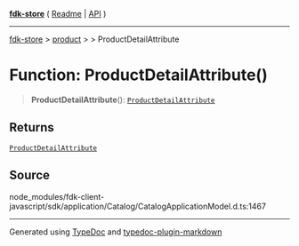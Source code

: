 [**fdk-store**](../../../README.md) ( [Readme](../../../README.md) \| [API](../../../API.md) )

---

[fdk-store](../../../API.md) > [product](../../README.md) > [<internal>](../README.md) > ProductDetailAttribute

# Function: ProductDetailAttribute()

> **ProductDetailAttribute**(): [`ProductDetailAttribute`](../type-aliases/type-alias.ProductDetailAttribute.md)

## Returns

[`ProductDetailAttribute`](../type-aliases/type-alias.ProductDetailAttribute.md)

## Source

node_modules/fdk-client-javascript/sdk/application/Catalog/CatalogApplicationModel.d.ts:1467

---

Generated using [TypeDoc](https://typedoc.org/) and [typedoc-plugin-markdown](https://www.npmjs.com/package/typedoc-plugin-markdown)
